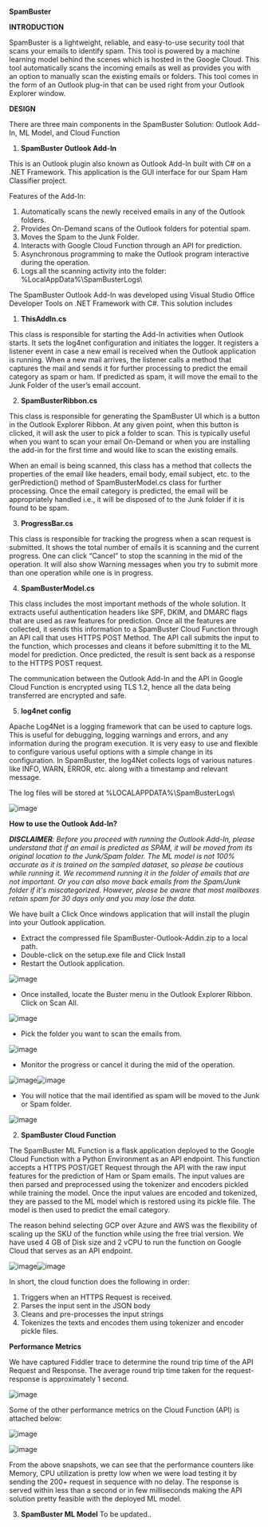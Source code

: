 **SpamBuster**

**INTRODUCTION**

SpamBuster is a lightweight, reliable, and easy-to-use security tool that scans your emails to identify spam. This tool is powered by a machine learning model behind the scenes which is hosted in the Google Cloud. This tool automatically scans the incoming emails as well as provides you with an option to manually scan the existing emails or folders. This tool comes in the form of an Outlook plug-in that can be used right from your Outlook Explorer window.

**DESIGN**

There are three main components in the SpamBuster Solution: Outlook Add-In, ML Model, and Cloud Function

1. **SpamBuster Outlook Add-In**

This is an Outlook plugin also known as Outlook Add-In built with C# on a .NET Framework. This application is the GUI interface for our Spam Ham Classifier project.

Features of the Add-In:

1. Automatically scans the newly received emails in any of the Outlook folders.
1. Provides On-Demand scans of the Outlook folders for potential spam.
1. Moves the Spam to the Junk Folder.
1. Interacts with Google Cloud Function through an API for prediction.
1. Asynchronous programming to make the Outlook program interactive during the operation.
1. Logs all the scanning activity into the folder: %LocalAppData%\SpamBusterLogs\

The SpamBuster Outlook Add-In was developed using Visual Studio Office Developer Tools on .NET Framework with C#. This solution includes

1. **ThisAddIn.cs**

This class is responsible for starting the Add-In activities when Outlook starts. It sets the log4net configuration and initiates the logger. It registers a listener event in case a new email is received when the Outlook application is running. When a new mail arrives, the listener calls a method that captures the mail and sends it for further processing to predict the email category as spam or ham. If predicted as spam, it will move the email to the Junk Folder of the user’s email account.

2. **SpamBusterRibbon.cs**

This class is responsible for generating the SpamBuster UI which is a button in the Outlook Explorer Ribbon. At any given point, when this button is clicked, it will ask the user to pick a folder to scan. This is typically useful when you want to scan your email On-Demand or when you are installing the add-in for the first time and would like to scan the existing emails.

When an email is being scanned, this class has a method that collects the properties of the email like headers, email body, email subject, etc. to the gerPrediction() method of SpamBusterModel.cs class for further processing. Once the email category is predicted, the email will be appropriately handled i.e., it will be disposed of to the Junk folder if it is found to be spam.

3. **ProgressBar.cs**

This class is responsible for tracking the progress when a scan request is submitted. It shows the total number of emails it is scanning and the current progress. One can click “Cancel” to stop the scanning in the mid of the operation. It will also show Warning messages when you try to submit more than one operation while one is in progress.

4. **SpamBusterModel.cs**

This class includes the most important methods of the whole solution. It extracts useful authentication headers like SPF, DKIM, and DMARC flags that are used as raw features for prediction. Once all the features are collected, it sends this information to a SpamBuster Cloud Function through an API call that uses HTTPS POST Method. The API call submits the input to the function, which processes and cleans it before submitting it to the ML model for prediction. Once predicted, the result is sent back as a response to the HTTPS POST request.

The communication between the Outlook Add-In and the API in Google Cloud Function is encrypted using TLS 1.2, hence all the data being transferred are encrypted and safe.

5. **log4net config**

Apache Log4Net is a logging framework that can be used to capture logs. This is useful for debugging, logging warnings and errors, and any information during the program execution. It is very easy to use and flexible to configure various useful options with a simple change in its configuration. In SpamBuster, the log4Net collects logs of various natures like INFO, WARN, ERROR, etc. along with a timestamp and relevant message.

The log files will be stored at %LOCALAPPDATA%\SpamBusterLogs\

![image](https://github.com/Krishna-Paudel/SpamBuster/assets/52009770/29698c1d-a713-4743-afd6-df84da5faa73)


**How to use the Outlook Add-In?**

***DISCLAIMER**: Before you proceed with running the Outlook Add-In, please understand that if an email is predicted as SPAM, it will be moved from its original location to the Junk/Spam folder. The ML model is not 100% accurate as it is trained on the sampled dataset, so please be cautious while running it. We recommend running it in the folder of emails that are not important. Or you can also move back emails from the Spam/Junk folder if it's miscategorized. However, please be aware that most mailboxes retain spam for 30 days only and you may lose the data.*

We have built a Click Once windows application that will install the plugin into your Outlook application.

- Extract the compressed file SpamBuster-Outlook-Addin.zip to a local path.
- Double-click on the setup.exe file and Click Install
- Restart the Outlook application.

![image](https://github.com/Krishna-Paudel/SpamBuster/assets/52009770/d74b06a2-806e-4926-ae0d-d6cca68f02df)


- Once installed, locate the Buster menu in the Outlook Explorer Ribbon. Click on Scan All.

![image](https://github.com/Krishna-Paudel/SpamBuster/assets/52009770/798e0504-f567-49d6-ae15-f7a81e0cd02d)


- Pick the folder you want to scan the emails from.

![image](https://github.com/Krishna-Paudel/SpamBuster/assets/52009770/7d8e87d3-6dd4-471b-96fa-f0370b8265ca)


- Monitor the progress or cancel it during the mid of the operation.

![image](https://github.com/Krishna-Paudel/SpamBuster/assets/52009770/5c8cf160-cf14-43ed-89f7-5db8a0ee2eb0)![image](https://github.com/Krishna-Paudel/SpamBuster/assets/52009770/0c65b8cc-3426-4f0f-bb82-964f3cd36a4a)


- You will notice that the mail identified as spam will be moved to the Junk or Spam folder.

![image](https://github.com/Krishna-Paudel/SpamBuster/assets/52009770/bf270bdd-9dec-4648-9752-b22e7a92b669)


2. **SpamBuster Cloud Function**

The SpamBuster ML Function is a flask application deployed to the Google Cloud Function with a Python Environment as an API endpoint. This function accepts a HTTPS POST/GET Request through the API with the raw input features for the prediction of Ham or Spam emails. The input values are then parsed and preprocessed using the tokenizer and encoders pickled while training the model. Once the input values are encoded and tokenized, they are passed to the ML model which is restored using its pickle file. The model is then used to predict the email category.

The reason behind selecting GCP over Azure and AWS was the flexibility of scaling up the SKU of the function while using the free trial version. We have used 4 GB of Disk size and 2 vCPU to run the function on Google Cloud that serves as an API endpoint.

![image](https://github.com/Krishna-Paudel/SpamBuster/assets/52009770/ff9a1e7f-6a49-4f4c-a640-d1c31bc12ba1)![image](https://github.com/Krishna-Paudel/SpamBuster/assets/52009770/6f5b8111-c909-4636-bf8e-f5645b96c756)



In short, the cloud function does the following in order:

1. Triggers when an HTTPS Request is received.
1. Parses the input sent in the JSON body
1. Cleans and pre-processes the input strings
1. Tokenizes the texts and encodes them using tokenizer and encoder pickle files.

**Performance Metrics**

We have captured Fiddler trace to determine the round trip time of the API Request and Response. The average round trip time taken for the request-response is approximately 1 second.

![image](https://github.com/Krishna-Paudel/SpamBuster/assets/52009770/d7a0406d-c2d8-4d84-b3c4-fbe04d46e262)


Some of the other performance metrics on the Cloud Function (API) is attached below:

![image](https://github.com/Krishna-Paudel/SpamBuster/assets/52009770/87b5dea2-2690-4c55-99ac-e35324856906)

![image](https://github.com/Krishna-Paudel/SpamBuster/assets/52009770/778593b4-d6a5-4459-9641-84a0f6486573)


From the above snapshots, we can see that the performance counters like Memory, CPU utilization is pretty low when we were load testing it by sending the 200+ request in sequence with no delay. The response is served within less than a second or in few milliseconds making the API solution pretty feasible with the deployed ML model.

3. **SpamBuster ML Model**
To be updated..
